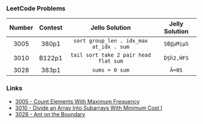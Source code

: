 ### LeetCode Problems

| Number | Contest |             Jello Solution              | Jelly Solution |
| :----: | :-----: | :-------------------------------------: | :------------: |
|  3005  |  380p1  | `sort group_len . idx_max at_idx . sum` |   `ṢŒɠµMịµS`   |
|  3010  | B122p1  |  `tail sort take 2 pair head flat sum`  |   `ḊṢḣ2,ḢFS`   |
|  3028  |  383p1  |             `sums = 0 sum`              |     `Ä=0S`     |

### Links

* [3005 - Count Elements With Maximum Frequency](https://leetcode.com/contest/weekly-contest-380/problems/count-elements-with-maximum-frequency/)
* [3010 - Divide an Array Into Subarrays With Minimum Cost I](https://leetcode.com/contest/biweekly-contest-122/problems/divide-an-array-into-subarrays-with-minimum-cost-i/)
* [3028 - Ant on the Boundary](https://leetcode.com/contest/weekly-contest-383/problems/ant-on-the-boundary/)
